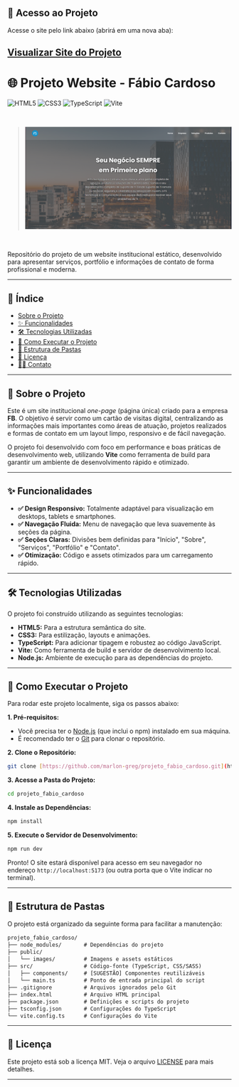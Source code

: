 ## 🚀 Acesso ao Projeto

Acesse o site pelo link abaixo (abrirá em uma nova aba):

<a href="https://marlon-greg.github.io/projeto_fabio_cardoso/" target="_blank">Visualizar Site do Projeto</a>
---
# 🌐 Projeto Website - Fábio Cardoso

![HTML5](https://img.shields.io/badge/HTML5-E34F26?style=for-the-badge&logo=html5&logoColor=white)
![CSS3](https://img.shields.io/badge/CSS3-1572B6?style=for-the-badge&logo=css3&logoColor=white)
![TypeScript](https://img.shields.io/badge/TypeScript-3178C6?style=for-the-badge&logo=typescript&logoColor=white)
![Vite](https://img.shields.io/badge/Vite-646CFF?style=for-the-badge&logo=vite&logoColor=white)

<br>

> ![Pré-visualização do Projeto](./public/images/preview.png)

<br>

Repositório do projeto de um website institucional estático, desenvolvido para apresentar serviços, portfólio e informações de contato de forma profissional e moderna.

---

## 📖 Índice

* [Sobre o Projeto](#-sobre-o-projeto)
* [✨ Funcionalidades](#-funcionalidades)
* [🛠️ Tecnologias Utilizadas](#-tecnologias-utilizadas)
* [🚀 Como Executar o Projeto](#-como-executar-o-projeto)
* [📁 Estrutura de Pastas](#-estrutura-de-pastas)
* [📄 Licença](#-licença)
* [👨‍💻 Contato](#-contato)

---

## 🎯 Sobre o Projeto

Este é um site institucional *one-page* (página única) criado para a empresa **FB**. O objetivo é servir como um cartão de visitas digital, centralizando as informações mais importantes como áreas de atuação, projetos realizados e formas de contato em um layout limpo, responsivo e de fácil navegação.

O projeto foi desenvolvido com foco em performance e boas práticas de desenvolvimento web, utilizando **Vite** como ferramenta de build para garantir um ambiente de desenvolvimento rápido e otimizado.

---

## ✨ Funcionalidades

-   **✅ Design Responsivo:** Totalmente adaptável para visualização em desktops, tablets e smartphones.
-   **✅ Navegação Fluida:** Menu de navegação que leva suavemente às seções da página.
-   **✅ Seções Claras:** Divisões bem definidas para "Início", "Sobre", "Serviços", "Portfólio" e "Contato".
-   **✅ Otimização:** Código e assets otimizados para um carregamento rápido.

---

## 🛠️ Tecnologias Utilizadas

O projeto foi construído utilizando as seguintes tecnologias:

* **HTML5:** Para a estrutura semântica do site.
* **CSS3:** Para estilização, layouts e animações.
* **TypeScript:** Para adicionar tipagem e robustez ao código JavaScript.
* **Vite:** Como ferramenta de build e servidor de desenvolvimento local.
* **Node.js:** Ambiente de execução para as dependências do projeto.

---

## 🚀 Como Executar o Projeto

Para rodar este projeto localmente, siga os passos abaixo:

**1. Pré-requisitos:**

* Você precisa ter o [Node.js](https://nodejs.org/en/) (que inclui o npm) instalado em sua máquina.
* É recomendado ter o [Git](https://git-scm.com/) para clonar o repositório.

**2. Clone o Repositório:**

```bash
git clone [https://github.com/marlon-greg/projeto_fabio_cardoso.git](https://github.com/marlon-greg/projeto_fabio_cardoso.git)
```

**3. Acesse a Pasta do Projeto:**

```bash
cd projeto_fabio_cardoso
```

**4. Instale as Dependências:**

```bash
npm install
```

**5. Execute o Servidor de Desenvolvimento:**

```bash
npm run dev
```

Pronto! O site estará disponível para acesso em seu navegador no endereço `http://localhost:5173` (ou outra porta que o Vite indicar no terminal).

---

## 📁 Estrutura de Pastas

O projeto está organizado da seguinte forma para facilitar a manutenção:

```
projeto_fabio_cardoso/
├── node_modules/       # Dependências do projeto
├── public/
│   └── images/         # Imagens e assets estáticos
├── src/                # Código-fonte (TypeScript, CSS/SASS)
│   ├── components/     # [SUGESTÃO] Componentes reutilizáveis
│   └── main.ts         # Ponto de entrada principal do script
├── .gitignore          # Arquivos ignorados pelo Git
├── index.html          # Arquivo HTML principal
├── package.json        # Definições e scripts do projeto
├── tsconfig.json       # Configurações do TypeScript
└── vite.config.ts      # Configurações do Vite
```

---

## 📄 Licença

Este projeto está sob a licença MIT. Veja o arquivo [LICENSE](LICENSE) para mais detalhes.

---
